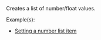 Creates a list of number/float values.

Example(s):



* [Setting a number list item](https://creator.trimble.com/graph?assetURI=whp:5ff5a6c8-18a6-49e5-ac59-8d15368fe39a&version=latest)